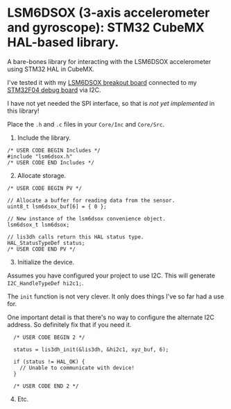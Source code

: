 # LSM6DSOX (3-axis accelerometer and gyroscope): STM32 CubeMX HAL-based library.

A bare-bones library for interacting with the LSM6DSOX accelerometer using STM32 HAL in CubeMX.

I've tested it with my [LSM6DSOX breakout board](https://github.com/jedp/LSM6DSOX-breakout) connected
to my [STM32F04 debug board](https://github.com/jedp/STM32F042-board-v2) via I2C.

I have not yet needed the SPI interface, so that is *not yet implemented* in this library!

Place the `.h` and `.c` files in your `Core/Inc` and `Core/Src`.

1. Include the library.

```
/* USER CODE BEGIN Includes */
#include "lsm6dsox.h"
/* USER CODE END Includes */
```

2. Allocate storage.

```
/* USER CODE BEGIN PV */

// Allocate a buffer for reading data from the sensor.
uint8_t lsm6dsox_buf[6] = { 0 };

// New instance of the lsm6dsox convenience object.
lsm6dsox_t lsm6dsox;

// lis3dh calls return this HAL status type.
HAL_StatusTypeDef status;
/* USER CODE END PV */
```

3. Initialize the device.

Assumes you have configured your project to use I2C. This will generate `I2C_HandleTypeDef hi2c1;`.

The `init` function is not very clever. It only does things I've so far had a use for.

One important detail is that there's no way to configure the alternate I2C address.
So definitely fix that if you need it.

```
  /* USER CODE BEGIN 2 */

  status = lis3dh_init(&lis3dh, &hi2c1, xyz_buf, 6);

  if (status != HAL_OK) {
    // Unable to communicate with device!
  }

  /* USER CODE END 2 */
```

4. Etc.

